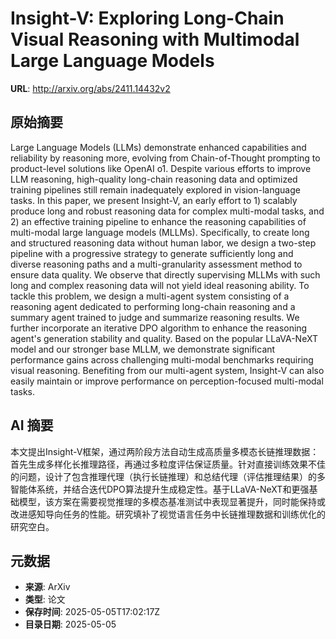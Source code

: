 # Insight-V: Exploring Long-Chain Visual Reasoning with Multimodal Large Language Models

**URL**: http://arxiv.org/abs/2411.14432v2

## 原始摘要

Large Language Models (LLMs) demonstrate enhanced capabilities and
reliability by reasoning more, evolving from Chain-of-Thought prompting to
product-level solutions like OpenAI o1. Despite various efforts to improve LLM
reasoning, high-quality long-chain reasoning data and optimized training
pipelines still remain inadequately explored in vision-language tasks. In this
paper, we present Insight-V, an early effort to 1) scalably produce long and
robust reasoning data for complex multi-modal tasks, and 2) an effective
training pipeline to enhance the reasoning capabilities of multi-modal large
language models (MLLMs). Specifically, to create long and structured reasoning
data without human labor, we design a two-step pipeline with a progressive
strategy to generate sufficiently long and diverse reasoning paths and a
multi-granularity assessment method to ensure data quality. We observe that
directly supervising MLLMs with such long and complex reasoning data will not
yield ideal reasoning ability. To tackle this problem, we design a multi-agent
system consisting of a reasoning agent dedicated to performing long-chain
reasoning and a summary agent trained to judge and summarize reasoning results.
We further incorporate an iterative DPO algorithm to enhance the reasoning
agent's generation stability and quality. Based on the popular LLaVA-NeXT model
and our stronger base MLLM, we demonstrate significant performance gains across
challenging multi-modal benchmarks requiring visual reasoning. Benefiting from
our multi-agent system, Insight-V can also easily maintain or improve
performance on perception-focused multi-modal tasks.


## AI 摘要

本文提出Insight-V框架，通过两阶段方法自动生成高质量多模态长链推理数据：首先生成多样化长推理路径，再通过多粒度评估保证质量。针对直接训练效果不佳的问题，设计了包含推理代理（执行长链推理）和总结代理（评估推理结果）的多智能体系统，并结合迭代DPO算法提升生成稳定性。基于LLaVA-NeXT和更强基础模型，该方案在需要视觉推理的多模态基准测试中表现显著提升，同时能保持或改进感知导向任务的性能。研究填补了视觉语言任务中长链推理数据和训练优化的研究空白。

## 元数据

- **来源**: ArXiv
- **类型**: 论文
- **保存时间**: 2025-05-05T17:02:17Z
- **目录日期**: 2025-05-05

